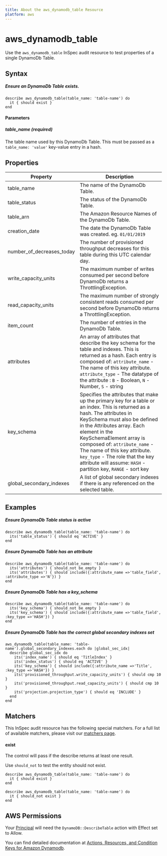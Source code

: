 ```yaml
---
title: About the aws_dynamodb_table Resource
platform: aws
---
```


# aws\_dynamodb\_table

Use the `aws_dynamodb_table` InSpec audit resource to test properties of a single DynamoDb Table.

## Syntax

##### Ensure an DynamoDb Table exists.
    describe aws_dynamodb_table(table_name: 'table-name') do
      it { should exist }
    end
      
#### Parameters
##### table\_name _(required)_

The table name used by this DynamoDb Table. This must be passed as a `table_name: 'value'` key-value entry in a hash.

## Properties

|Property                     | Description|
| ---                         | --- |
|table\_name                  | The name of the DynamoDb Table.  |
|table\_status                | The status of the DynamoDb Table. |
|table\_arn                   | The Amazon Resource Names of the DynamoDb Table. |
|creation\_date               | The date the DynamoDb Table was created. eg. `01/01/2019`|
|number\_of\_decreases\_today | The number of provisioned throughput decreases for this table during this UTC calendar day. |
|write\_capacity\_units       | The maximum number of writes consumed per second before DynamoDb returns a ThrottlingException. |
|read\_capacity\_units        | The maximum number of strongly consistent reads consumed per second before DynamoDb returns a ThrottlingException. |
|item\_count                  | The number of entries in the  DynamoDb Table. |
|attributes                   | An array of attributes that describe the key schema for the table and indexes. This is returned as a hash. Each entry is composed of: `attribute_name` - The name of this key attribute. `attribute_type` - The datatype of the attribute : `B` - Boolean, `N` - Number, `S` - string|
|key\_schema                  | Specifies the attributes that make up the primary key for a table or an index. This is returned as a hash. The attributes in KeySchema must also be defined in the Attributes array. Each element in the KeySchemaElement array is composed of: `attribute_name` - The name of this key attribute. `key_type` - The role that the key attribute will assume: `HASH` - partition key, `RANGE` - sort key|
|global\_secondary\_indexes   | A list of global secondary indexes if there is any referenced on the selected table. |

## Examples

##### Ensure DynamoDb Table status is active
    describe aws_dynamodb_table(table_name: 'table-name') do
      its('table_status') { should eq 'ACTIVE' }
    end

##### Ensure DynamoDb Table has an attribute
    describe aws_dynamodb_table(table_name: 'table-name') do
      its('attributes') { should_not be_empty }
      its('attributes') { should include({:attribute_name =>'table_field', :attribute_type =>'N'}) }
    end

##### Ensure DynamoDb Table has a key\_schema
    describe aws_dynamodb_table(table_name: 'table-name') do
      its('key_schema') { should_not be_empty }
      its('key_schema') { should include({:attribute_name =>'table_field', :key_type =>'HASH'}) }
    end

##### Ensure DynamoDb Table has the correct global secondary indexes set
    aws_dynamodb_table(table_name: 'table-name').global_secondary_indexes.each do |global_sec_idx|
      describe global_sec_idx do
        its('index_name') { should eq 'TitleIndex' }
        its('index_status') { should eq 'ACTIVE' }
        its('key_schema') { should include({:attribute_name =>'Title', :key_type =>'HASH'}) }
        its('provisioned_throughput.write_capacity_units') { should cmp 10 }
        its('provisioned_throughput.read_capacity_units') { should cmp 10 }
        its('projection.projection_type') { should eq 'INCLUDE' }
      end
    end

## Matchers

This InSpec audit resource has the following special matchers. For a full list of available matchers, please visit our [matchers page](https://www.inspec.io/docs/reference/matchers/).

#### exist

The control will pass if the describe returns at least one result.

Use `should_not` to test the entity should not exist.

    describe aws_dynamodb_table(table_name: 'table-name') do
      it { should exist }
    end

    describe aws_dynamodb_table(table_name: 'table-name') do
      it { should_not exist }
    end
    
## AWS Permissions
Your [Principal](https://docs.aws.amazon.com/IAM/latest/UserGuide/intro-structure.html#intro-structure-principal) will need the `DynamoDB::DescribeTable` action with Effect set to Allow.

You can find detailed documentation at [Actions, Resources, and Condition Keys for Amazon Dynamodb](https://docs.aws.amazon.com/IAM/latest/UserGuide/list_amazondynamodb.html).
